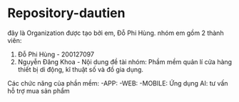 # Repository-dautien
đây là Organization được tạo bởi em, Đỗ Phi Hùng.
nhóm em gồm 2 thành viên:
1) Đỗ Phi Hùng - 200127097
2) Nguyễn Đăng Khoa -
Nội dung đề tài nhóm: Phầm mềm quản lí cửa hàng thiết bị di động, kĩ thuật số và đồ gia dụng.

Các chức năng của phần mềm:
-APP:
-WEB: 
-MOBILE: 
Ứng dụng AI: tư vấn hỗ trợ mua sản phẩm
